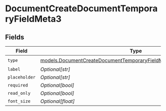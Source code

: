 # DocumentCreateDocumentTemporaryFieldMeta3


## Fields

| Field                                                                                                                                              | Type                                                                                                                                               | Required                                                                                                                                           | Description                                                                                                                                        |
| -------------------------------------------------------------------------------------------------------------------------------------------------- | -------------------------------------------------------------------------------------------------------------------------------------------------- | -------------------------------------------------------------------------------------------------------------------------------------------------- | -------------------------------------------------------------------------------------------------------------------------------------------------- |
| `type`                                                                                                                                             | [models.DocumentCreateDocumentTemporaryFieldMetaDocumentsResponseType](../models/documentcreatedocumenttemporaryfieldmetadocumentsresponsetype.md) | :heavy_check_mark:                                                                                                                                 | N/A                                                                                                                                                |
| `label`                                                                                                                                            | *Optional[str]*                                                                                                                                    | :heavy_minus_sign:                                                                                                                                 | N/A                                                                                                                                                |
| `placeholder`                                                                                                                                      | *Optional[str]*                                                                                                                                    | :heavy_minus_sign:                                                                                                                                 | N/A                                                                                                                                                |
| `required`                                                                                                                                         | *Optional[bool]*                                                                                                                                   | :heavy_minus_sign:                                                                                                                                 | N/A                                                                                                                                                |
| `read_only`                                                                                                                                        | *Optional[bool]*                                                                                                                                   | :heavy_minus_sign:                                                                                                                                 | N/A                                                                                                                                                |
| `font_size`                                                                                                                                        | *Optional[float]*                                                                                                                                  | :heavy_minus_sign:                                                                                                                                 | N/A                                                                                                                                                |